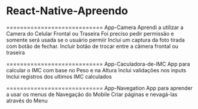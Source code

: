 # React-Native-Apreendo

============================
 App-Camera
Aprendi a utilizar a Camera do Celular Frontal ou Traseira
Foi preciso pedir permissão e somente será usada se o usuário permiir
Inclui um captura da foto tirada com botão de fechar.
Incluir botão de trocar entre a câmera frontal ou traseira

============================
 App-Caculadora-de-IMC
App para calcular o IMC com base no Peso e na Altura
Inclui validações nos inputs
Inclui registros dos ultimos IMC calculados

============================
 App-Navegation
App para aprender a usar os menus de Navegação do Mobile
Criar páginas e nevagá-las através do Menu